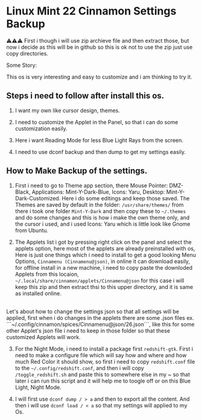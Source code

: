 # Linux Mint 22 Cinnamon Settings Backup

⚠⚠⚠ First i though i will use zip archieve file and then extract those, but now i decide as this will be in github so this is ok not to use the zip just use copy directories.


Some Story:

This os is very interesting and easy to customize and i am thinking to try it.

## Steps i need to follow after install this os.

1. I want my own like cursor design, themes.

2. I need to customize the Applet in the Panel, so that i can do some customization easily.

3. Here i want Reading Mode for less Blue Light Rays from the screen.

4. I need to use dconf backup and then dump to get my settings easily.


## How to Make Backup of the settings.

1. First i need to go to Theme app section, there Mouse Pointer: DMZ-Black, Applications: Mint-Y-Dark-Blue, Icons: Yaru,
Desktop: Mint-Y-Dark-Customized. Here i do some editings and keep those saved. The Themes are saved by default in the folder: ```/usr/share/themes/``` from there i took one folder ```Mint-Y-Dark``` and then copy these to ```~/.themes``` and do some changes and this is how i make the own theme only, and the cursor i used, and i used Icons: Yaru which is little look like Gnome from Ubuntu.



2. The Applets list i got by pressing right click on the panel and select the applets option, here most of the applets are already preinstalled with os, Here is just one things which i need to install to get a good looking Menu Options, ```Cinnamenu (Cinnamenu@json)```, in online it can download easily, for offline install in a new machine, i need to copy paste the downloded Applets from this locaion, ```~/.local/share/cinnamon/applets/Cinnamenu@json``` for this case i will keep this zip and then extract thsi to this upper directory, and it is same as installed online.
<br>
Let's about how to change the settings json so that all settings will be applied, first when i do changes in the applets there are some .json files ex. ```~/.config/cinnamon/spices/Cinnamenu@json/26.json```, like this for some other Applet's json file i need to keep in those folder so that these customized Applets will work.


3. For the Night Mode, i need to install a package first ```redshift-gtk```. First i need to make a configure file which will say how and where and how much Red Color it should show, so first i need to copy ```redshift.conf``` file to the ```~/.config/redshift.conf```, and then i will copy ```/toggle_redshift.sh``` and paste this to somewhere else in my ~ so that later i can run this script and it will help me to toogle off or on this Blue Light, Night Mode.


4. I will first use ```dconf dump / > a``` and then to export all the content. And then i will use ```dconf load / < a``` so that my settings will applied to my Os.

